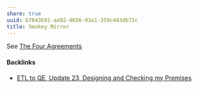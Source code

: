 ```yaml
---
share: true
uuid: b7643b91-aa92-4656-93a1-359c443db72c
title: Smokey Mirror
---
```

See [The Four Agreements](../30d15098-b195-4d4d-990e-2479fd42d62f)

#### Backlinks

* [ETL to QE, Update 23, Designing and Checking my Premises](/2bd9365f-daba-418c-bbe8-3aed2804909d)